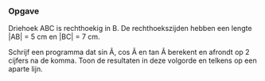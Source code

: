 ### Opgave

Driehoek ABC is rechthoekig in B. De rechthoekszijden hebben een lengte |AB| = 5 cm en |BC| = 7 cm.

Schrijf een programma dat sin Â, cos Â en tan Â berekent en afrondt op 2 cijfers na de komma. Toon de resultaten in deze volgorde en telkens op een aparte lijn. 
